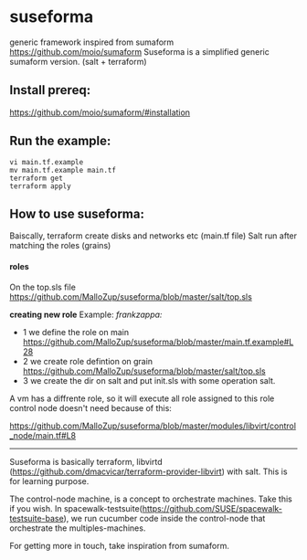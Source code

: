 # suseforma
generic framework inspired from sumaform https://github.com/moio/sumaform
Suseforma is a simplified generic sumaform version. (salt + terraform)


## Install prereq:

https://github.com/moio/sumaform/#installation

## Run the example:

```console
vi main.tf.example
mv main.tf.example main.tf
terraform get
terraform apply
```

## How to use suseforma:

Baiscally, terraform create disks and networks etc (main.tf file)
Salt run after matching  the roles (grains)


#### roles
On the top.sls file 
https://github.com/MalloZup/suseforma/blob/master/salt/top.sls

**creating new role**
Example:
*frankzappa:*
* 1 we define the role on main
https://github.com/MalloZup/suseforma/blob/master/main.tf.example#L28
* 2 we create role defintion on grain
 https://github.com/MalloZup/suseforma/blob/master/salt/top.sls
* 3 we create the dir on salt and put init.sls with some operation salt.
  

A vm has a diffrente role, so it will execute all role assigned to this role
control node doesn't need because of this:

https://github.com/MalloZup/suseforma/blob/master/modules/libvirt/control_node/main.tf#L8
_____

Suseforma is basically terraform, libvirtd (https://github.com/dmacvicar/terraform-provider-libvirt) with salt.
This is for learning purpose.

The control-node machine, is a concept to orchestrate machines. Take this if you wish.
 In spacewalk-testsuite(https://github.com/SUSE/spacewalk-testsuite-base), we run cucumber code inside the control-node that orchestrate the multiples-machines.

For getting more in touch, take inspiration from sumaform.
